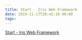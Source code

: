 ```yaml
---
title: Start - Iris Web Framework
date: 2019-11-17T20:42:18-00:00
tags:
---
```


[Start - Iris Web Framework](https://iris-go.com/start/)
